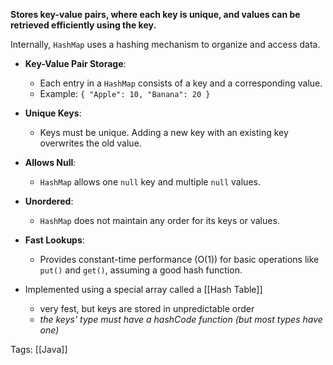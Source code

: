 **Stores key-value pairs, where each key is unique, and values can be retrieved efficiently using the key.**

Internally, `HashMap` uses a hashing mechanism to organize and access data.

- **Key-Value Pair Storage**:
    - Each entry in a `HashMap` consists of a key and a corresponding value.
    - Example: `{ "Apple": 10, "Banana": 20 }`

- **Unique Keys**:
    - Keys must be unique. Adding a new key with an existing key overwrites the old value.

- **Allows Null**:
    - `HashMap` allows one `null` key and multiple `null` values.

- **Unordered**:
    - `HashMap` does not maintain any order for its keys or values.

- **Fast Lookups**:
    - Provides constant-time performance (O(1)) for basic operations like `put()` and `get()`, assuming a good hash function.

- Implemented using a special array called a [[Hash Table]]
	- very fest, but keys are stored in unpredictable order
	- *the keys' type must have a hashCode function (but most types have one)*

Tags:
[[Java]]
